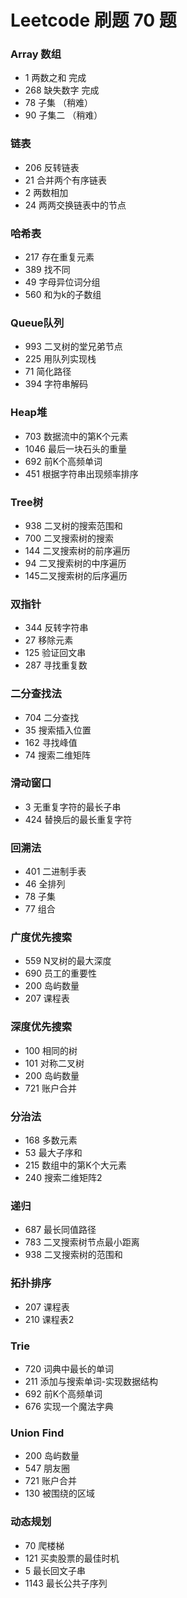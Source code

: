 # Leetcode 刷题 70 题

### Array 数组

- 1 两数之和  完成
- 268 缺失数字 完成
- 78 子集 （稍难）
- 90 子集二 （稍难）

### 链表

- 206 反转链表
- 21 合并两个有序链表
- 2 两数相加
- 24 两两交换链表中的节点

### 哈希表

- 217 存在重复元素
- 389 找不同
- 49 字母异位词分组
- 560 和为k的子数组

### Queue队列

- 993 二叉树的堂兄弟节点
- 225 用队列实现栈
- 71 简化路径
- 394 字符串解码

### Heap堆

- 703 数据流中的第K个元素
- 1046 最后一块石头的重量
- 692 前K个高频单词
- 451 根据字符串出现频率排序

### Tree树

- 938 二叉树的搜索范围和
- 700 二叉搜索树的搜索
- 144 二叉搜索树的前序遍历
- 94 二叉搜索树的中序遍历
- 145二叉搜索树的后序遍历

### 双指针

- 344 反转字符串
- 27 移除元素
- 125 验证回文串
- 287 寻找重复数

### 二分查找法

- 704 二分查找
- 35 搜索插入位置
- 162 寻找峰值
- 74 搜索二维矩阵

### 滑动窗口

- 3 无重复字符的最长子串
- 424 替换后的最长重复字符

### 回溯法

- 401 二进制手表
- 46 全排列
- 78 子集
- 77 组合

### 广度优先搜索

- 559 N叉树的最大深度
- 690 员工的重要性
- 200 岛屿数量
- 207 课程表

### 深度优先搜索

- 100 相同的树
- 101 对称二叉树
- 200 岛屿数量
- 721 账户合并

### 分治法

- 168 多数元素
- 53 最大子序和
- 215 数组中的第K个大元素
- 240 搜索二维矩阵2

### 递归

- 687 最长同值路径
- 783 二叉搜索树节点最小距离
- 938 二叉搜索树的范围和

### 拓扑排序

- 207 课程表
- 210 课程表2

### Trie

- 720 词典中最长的单词
- 211 添加与搜索单词-实现数据结构
- 692 前K个高频单词
- 676 实现一个魔法字典

### Union Find

- 200 岛屿数量
- 547 朋友圈
- 721 账户合并
- 130 被围绕的区域

### 动态规划

- 70 爬楼梯
- 121 买卖股票的最佳时机
- 5 最长回文子串
- 1143 最长公共子序列

